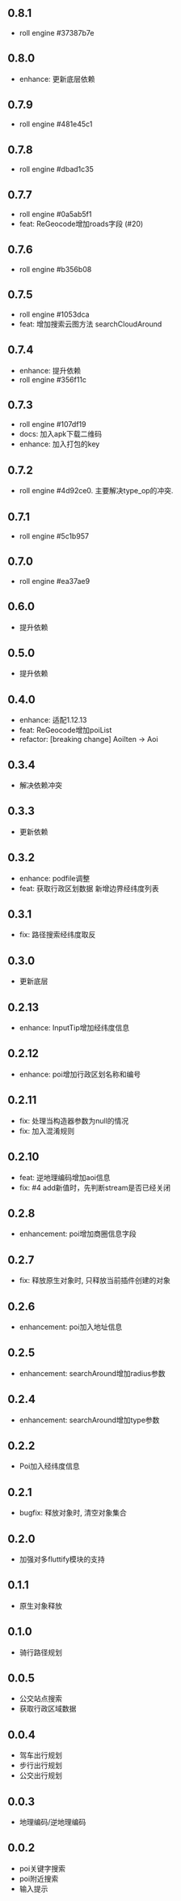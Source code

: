 ## 0.8.1
- roll engine #37387b7e

## 0.8.0
- enhance: 更新底层依赖

## 0.7.9
- roll engine #481e45c1

## 0.7.8
- roll engine #dbad1c35

## 0.7.7
- roll engine #0a5ab5f1
- feat: ReGeocode增加roads字段 (#20)

## 0.7.6
- roll engine #b356b08

## 0.7.5
- roll engine #1053dca
- feat: 增加搜索云图方法 searchCloudAround

## 0.7.4
- enhance: 提升依赖
- roll engine #356f11c

## 0.7.3
- roll engine #107df19
- docs: 加入apk下载二维码
- enhance: 加入打包的key

## 0.7.2
- roll engine #4d92ce0. 主要解决type_op的冲突.

## 0.7.1
- roll engine #5c1b957

## 0.7.0
- roll engine #ea37ae9

## 0.6.0
- 提升依赖

## 0.5.0
- 提升依赖

## 0.4.0
- enhance: 适配1.12.13
- feat: ReGeocode增加poiList
- refactor: [breaking change] AoiIten -> Aoi

## 0.3.4
- 解决依赖冲突

## 0.3.3
- 更新依赖

## 0.3.2
- enhance: podfile调整
- feat: 获取行政区划数据 新增边界经纬度列表

## 0.3.1
- fix: 路径搜索经纬度取反

## 0.3.0
- 更新底层

## 0.2.13
- enhance: InputTip增加经纬度信息

## 0.2.12
- enhance: poi增加行政区划名称和编号

## 0.2.11
- fix: 处理当构造器参数为null的情况
- fix: 加入混淆规则

## 0.2.10
- feat: 逆地理编码增加aoi信息
- fix: #4 add新值时，先判断stream是否已经关闭

## 0.2.8
- enhancement: poi增加商圈信息字段

## 0.2.7
- fix: 释放原生对象时, 只释放当前插件创建的对象

## 0.2.6
- enhancement: poi加入地址信息

## 0.2.5
- enhancement: searchAround增加radius参数

## 0.2.4
- enhancement: searchAround增加type参数

## 0.2.2
- Poi加入经纬度信息

## 0.2.1
- bugfix: 释放对象时, 清空对象集合

## 0.2.0
- 加强对多fluttify模块的支持

## 0.1.1
- 原生对象释放

## 0.1.0
- 骑行路径规划

## 0.0.5
- 公交站点搜索
- 获取行政区域数据

## 0.0.4
- 驾车出行规划
- 步行出行规划
- 公交出行规划

## 0.0.3
- 地理编码/逆地理编码

## 0.0.2
- poi关键字搜索
- poi附近搜索
- 输入提示
